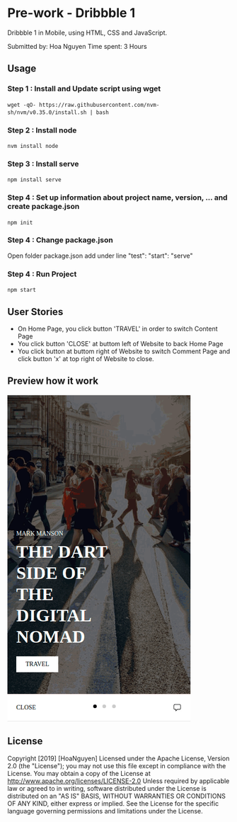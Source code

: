 # Pre-work - Dribbble 1
Dribbble 1 in Mobile, using HTML, CSS and JavaScript.

Submitted by: Hoa Nguyen
Time spent: 3 Hours

## Usage
### Step 1 : Install and Update script using wget
`wget -qO- https://raw.githubusercontent.com/nvm-sh/nvm/v0.35.0/install.sh | bash`


### Step 2 : Install node
`nvm install node`


### Step 3 : Install serve
`npm install serve`

### Step 4 : Set up information about project name, version, ... and create package.json
`npm init`

### Step 4 : Change package.json
Open folder package.json add under line "test":
"start": "serve"


### Step 4 : Run Project
`npm start` 


## User Stories

+ On Home Page, you click button 'TRAVEL' in order to switch Content Page
+ You click button 'CLOSE' at buttom left of Website to back Home Page
+ You click button at buttom right of Website to switch Comment Page and click button 'x' at top right of Website to close.

## Preview how it work

![Dribbble 1!](https://github.com/hoanguyen1203/Dribbble-1/blob/master/images/dribbble-1.gif)


## License

Copyright [2019] [HoaNguyen]
Licensed under the Apache License, Version 2.0 (the "License");
you may not use this file except in compliance with the License.
You may obtain a copy of the License at
   http://www.apache.org/licenses/LICENSE-2.0
Unless required by applicable law or agreed to in writing, software
distributed under the License is distributed on an "AS IS" BASIS,
WITHOUT WARRANTIES OR CONDITIONS OF ANY KIND, either express or implied.
See the License for the specific language governing permissions and
limitations under the License.